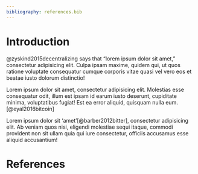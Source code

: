 ```yaml
---
bibliography: references.bib
---
```


# Introduction

@zyskind2015decentralizing says that “lorem ipsum dolor sit amet,” consectetur adipisicing elit. Culpa ipsam maxime, quidem qui, ut quos ratione voluptate consequatur cumque corporis vitae quasi vel vero eos et beatae iusto dolorum distinctio!

Lorem ipsum dolor sit amet, consectetur adipisicing elit. Molestias esse consequatur odit, illum est ipsam id earum iusto deserunt, cupiditate minima, voluptatibus fugiat! Est ea error aliquid, quisquam nulla eum.[@eyal2016bitcoin]

Lorem ipsum dolor sit ‘amet’[@barber2012bitter], consectetur adipisicing elit. Ab veniam quos nisi, eligendi molestiae sequi itaque, commodi provident non sit ullam quia qui iure consectetur, officiis accusamus esse aliquid accusantium!

# References